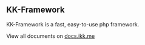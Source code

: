 ## KK-Framework

KK-Framework is a fast, easy-to-use php framework.

View all documents on [docs.ikk.me](https://docs.ikk.me/kk-framework/)